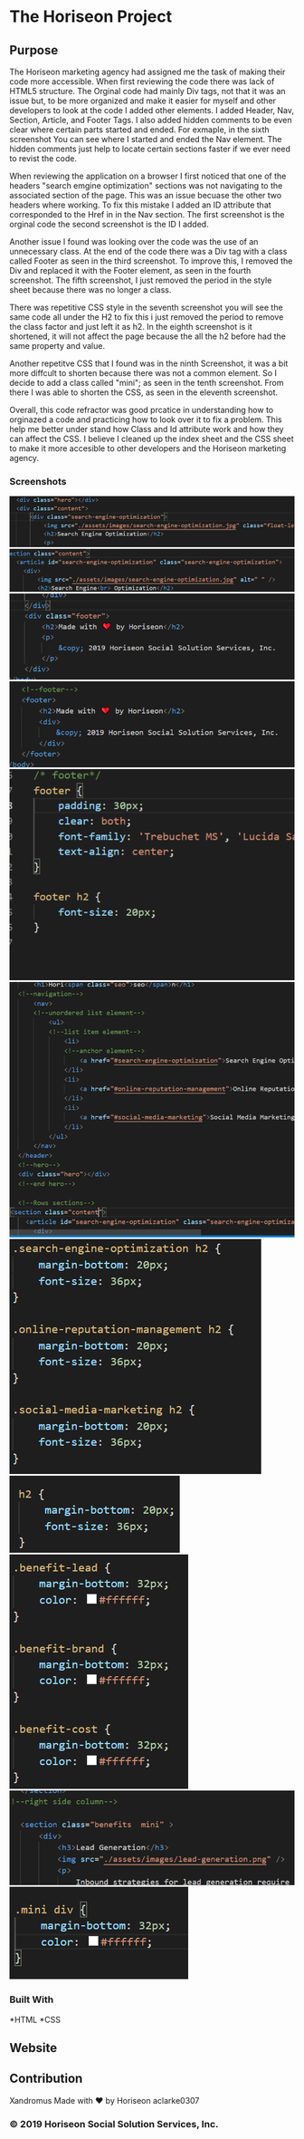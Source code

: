 # The Horiseon Project

## Purpose

The Horiseon marketing agency had assigned me the task of making their code more accessible. When first reviewing the code there was lack of HTML5 structure. The Orginal code had mainly Div tags, not that it was an issue but, to be more organized and make it easier for myself and other developers to look at the code I added other elements. I added Header, Nav, Section, Article, and Footer Tags. I also added hidden comments to be even clear where certain parts started and ended. For exmaple, in the sixth screenshot You can see where I started and ended the Nav element. The hidden comments just help to locate certain sections faster if we ever need to revist the code. 

When reviewing the application on a browser I first noticed that one of the headers "search emgine optimization" sections was not navigating to the associated section of the page. This was an issue becuase the other two headers where working. To fix this mistake I added an ID attribute that corresponded to the Href in in the Nav section. The first screenshot is the orginal code the second screenshot is the ID I added.

Another issue I found was looking over the code was the use of an unnecessary class. At the end of the code there was a Div tag with a class called Footer as seen in the third screenshot. To improve this, I removed the Div and replaced it with the Footer element, as seen in the fourth screenshot. The fifth screenshot, I just removed the period  in the style sheet because there was no longer a class.  

There was repetitive CSS style in the seventh screenshot you will see the same code all under the H2 to fix this i just removed the period to remove the class factor and just left it as h2. In the eighth screenshot is it shortened, it will not affect the page because the all the h2 before had the same property and value. 

Another repetitve CSS that I found was in the ninth Screenshot, it was a bit more diffcult to shorten because there was not a common element. So I decide to add a class called "mini"; as seen in the tenth screenshot. From there I was able to shorten the CSS, as seen in the eleventh screenshot. 

Overall, this code refractor was good prcatice in understanding how to orginazed a code and practicing how to look over it to fix a problem. This help me better under stand how Class and Id attribute work and how they can affect the CSS. I believe I cleaned up the index sheet and the CSS sheet to make it more accesible to other developers and the Horiseon marketing agency. 
### Screenshots

![screenshot1](Develop/assets/images/Screenshot%20id%201.png)
![screenshot2](Develop/assets/images/Screenshot%20id%202.png)
![screenshot3](Develop/assets/images/Screenshot%20class%20footer.png)
![screenshot4](Develop/assets/images/Screenshot%20footer%202.png)
![screenshot5](Develop/assets/images/Screenshot%20footer%20css.png)
![screenshot6](Develop/assets/images/Screenshot%20hidden%20comments.png)
![screenshot7](Develop/assets/images/Screenshot%20h2%20before.png)
![screenshot8](Develop/assets/images/Screenshot%20h2%20after.png)
![screenshot9](Develop/assets/images/Screenshot%20right%20before.png)
![screenshot10](Develop/assets/images/Screenshot%20right%20html.png)
![screenshot11](Develop/assets/images/Screenshot%20right%20after.png)

### Built With
*HTML
*CSS


## Website 


## Contribution
Xandromus
Made with ❤️️ by Horiseon
aclarke0307

### © 2019 Horiseon Social Solution Services, Inc.
